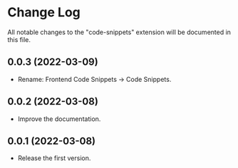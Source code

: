 # Change Log

All notable changes to the "code-snippets" extension will be documented in this file.

## 0.0.3 (2022-03-09)

- Rename: Frontend Code Snippets -> Code Snippets.

## 0.0.2 (2022-03-08)

- Improve the documentation.

## 0.0.1 (2022-03-08)

- Release the first version.
